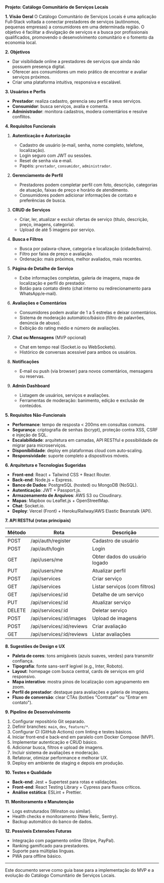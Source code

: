 **Projeto: Catálogo Comunitário de Serviços Locais**

**1. Visão Geral** O Catálogo Comunitário de Serviços Locais é uma aplicação Full‑Stack voltada a conectar prestadores de serviços (autônomos, pequenas empresas) a consumidores em uma determinada região. O objetivo é facilitar a divulgação de serviços e a busca por profissionais qualificados, promovendo o desenvolvimento comunitário e o fomento da economia local.

**2. Objetivos**

* Dar visibilidade online a prestadores de serviços que ainda não possuem presença digital.
* Oferecer aos consumidores um meio prático de encontrar e avaliar serviços próximos.
* Criar uma plataforma intuitiva, responsiva e escalável.

**3. Usuários e Perfis**

* **Prestador**: realiza cadastro, gerencia seu perfil e seus serviços.
* **Consumidor**: busca serviços, avalia e comenta.
* **Administrador**: monitora cadastros, modera comentários e resolve conflitos.

**4. Requisitos Funcionais**

1. **Autenticação e Autorização**

   * Cadastro de usuário (e‑mail, senha, nome completo, telefone, localização).
   * Login seguro com JWT ou sessões.
   * Reset de senha via e‑mail.
   * Papéis: `prestador`, `consumidor`, `administrador`.

2. **Gerenciamento de Perfil**

   * Prestadores podem completar perfil com foto, descrição, categorias de atuação, faixas de preço e horário de atendimento.
   * Consumidores podem adicionar informações de contato e preferências de busca.

3. **CRUD de Serviços**

   * Criar, ler, atualizar e excluir ofertas de serviço (título, descrição, preço, imagens, categoria).
   * Upload de até 5 imagens por serviço.

4. **Busca e Filtros**

   * Busca por palavra-chave, categoria e localização (cidade/bairro).
   * Filtro por faixa de preço e avaliação.
   * Ordenação: mais próximos, melhor avaliados, mais recentes.

5. **Página de Detalhe de Serviço**

   * Exibe informações completas, galeria de imagens, mapa de localização e perfil do prestador.
   * Botão para contato direto (chat interno ou redirecionamento para WhatsApp/e‑mail).

6. **Avaliações e Comentários**

   * Consumidores podem avaliar de 1 a 5 estrelas e deixar comentários.
   * Sistema de moderação automático/básico (filtro de palavrões, denúncia de abuso).
   * Exibição do rating médio e número de avaliações.

7. **Chat ou Mensagens** (MVP opcional)

   * Chat em tempo real (Socket.io ou WebSockets).
   * Histórico de conversas acessível para ambos os usuários.

8. **Notificações**

   * E‑mail ou push (via browser) para novos comentários, mensagens ou reservas.

9. **Admin Dashboard**

   * Listagem de usuários, serviços e avaliações.
   * Ferramentas de moderação: banimento, edição e exclusão de conteúdos.

**5. Requisitos Não‑Funcionais**

* **Performance**: tempo de resposta < 200ms em consultas comuns.
* **Segurança**: criptografia de senhas (bcrypt), proteção contra XSS, CSRF e injeção de SQL.
* **Escalabilidade**: arquitetura em camadas, API RESTful e possibilidade de migrar para microserviços.
* **Disponibilidade**: deploy em plataformas cloud com auto‑scaling.
* **Responsividade**: suporte completo a dispositivos móveis.

**6. Arquitetura e Tecnologias Sugeridas**

* **Front‑end**: React + Tailwind CSS + React Router.
* **Back‑end**: Node.js + Express.
* **Banco de Dados**: PostgreSQL (hosted) ou MongoDB (NoSQL).
* **Autenticação**: JWT + Passport.js.
* **Armazenamento de Arquivos**: AWS S3 ou Cloudinary.
* **Mapas**: Mapbox ou Leaflet.js + OpenStreetMap.
* **Chat**: Socket.io.
* **Deploy**: Vercel (Front) + Heroku/Railway/AWS Elastic Beanstalk (API).

**7. API RESTful (rotas principais)**

| Método | Rota                       | Descrição                     |
| ------ | -------------------------- | ----------------------------- |
| POST   | /api/auth/register         | Cadastro de usuário           |
| POST   | /api/auth/login            | Login                         |
| GET    | /api/users/me              | Obter dados do usuário logado |
| PUT    | /api/users/me              | Atualizar perfil              |
| POST   | /api/services              | Criar serviço                 |
| GET    | /api/services              | Listar serviços (com filtros) |
| GET    | /api/services/\:id         | Detalhe de um serviço         |
| PUT    | /api/services/\:id         | Atualizar serviço             |
| DELETE | /api/services/\:id         | Deletar serviço               |
| POST   | /api/services/\:id/images  | Upload de imagens             |
| POST   | /api/services/\:id/reviews | Criar avaliação               |
| GET    | /api/services/\:id/reviews | Listar avaliações             |

**8. Sugestões de Design e UX**

* **Paleta de cores**: tons amigáveis (azuis suaves, verdes) para transmitir confiança.
* **Tipografia**: fonte sans-serif legível (e.g., Inter, Roboto).
* **Layout**: homepage com busca central, cards de serviços em grid responsivo.
* **Mapa interativo**: mostra pinos de localização com agrupamento em zoom.
* **Perfil de prestador**: destaque para avaliações e galeria de imagens.
* **Fluxo de conversão**: clear CTAs (botões "Contratar" ou "Entrar em contato").

**9. Pipeline de Desenvolvimento**

1. Configurar repositório Git separado.
2. Definir branches: `main`, `dev`, `feature/*`.
3. Configurar CI (GitHub Actions) com linting e testes básicos.
4. Iniciar front‑end e back‑end em paralelo com Docker Compose (MVP).
5. Implementar autenticação e CRUD básico.
6. Adicionar busca, filtros e upload de imagens.
7. Incluir sistema de avaliações e moderação.
8. Refatorar, otimizar performance e melhorar UX.
9. Deploy em ambiente de staging e depois em produção.

**10. Testes e Qualidade**

* **Back‑end**: Jest + Supertest para rotas e validações.
* **Front‑end**: React Testing Library + Cypress para fluxos críticos.
* **Análise estática**: ESLint + Prettier.

**11. Monitoramento e Manutenção**

* Logs estruturados (Winston ou similar).
* Health checks e monitoramento (New Relic, Sentry).
* Backup automático do banco de dados.

**12. Possíveis Extensões Futuras**

* Integração com pagamento online (Stripe, PayPal).
* Ranking gamificado para prestadores.
* Suporte para múltiplas línguas.
* PWA para offline básico.

---

Este documento serve como guia base para a implementação do MVP e a evolução do Catálogo Comunitário de Serviços Locais.
